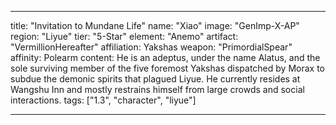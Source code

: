 ---

title: "Invitation to Mundane Life"
name: "Xiao"
image: "GenImp-X-AP"
region: "Liyue"
tier: "5-Star"
element: "Anemo"
artifact: "VermillionHereafter"
affiliation: Yakshas
weapon: "PrimordialSpear"
affinity: Polearm
content: He is an adeptus, under the name Alatus, and the sole surviving member of the five foremost Yakshas dispatched by Morax to subdue the demonic spirits that plagued Liyue. He currently resides at Wangshu Inn and mostly restrains himself from large crowds and social interactions.
tags: ["1.3", "character", "liyue"]

---